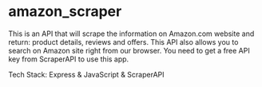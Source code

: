 ﻿# amazon_scraper

This is an API that will scrape the information on Amazon.com website and return: product details, reviews and offers. This API also allows you to search on Amazon site right from our browser. You need to get a free API key from ScraperAPI to use this app. 

Tech Stack:
Express & JavaScript & ScraperAPI
